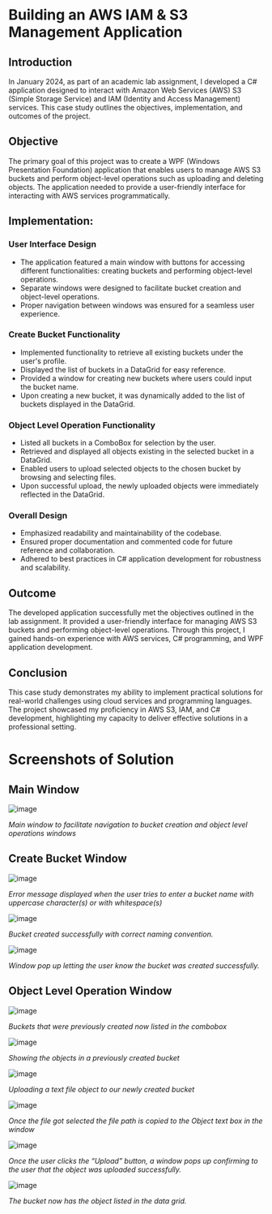 # Building an AWS IAM & S3 Management Application

## Introduction
In January 2024, as part of an academic lab assignment, I developed a C# application designed to interact with Amazon Web Services (AWS) S3 (Simple Storage Service) and IAM (Identity and Access Management) services. This case study outlines the objectives, implementation, and outcomes of the project.

## Objective
The primary goal of this project was to create a WPF (Windows Presentation Foundation) application that enables users to manage AWS S3 buckets and perform object-level operations such as uploading and deleting objects. The application needed to provide a user-friendly interface for interacting with AWS services programmatically.

## Implementation:

### User Interface Design
- The application featured a main window with buttons for accessing different functionalities: creating buckets and performing object-level operations.
- Separate windows were designed to facilitate bucket creation and object-level operations.
- Proper navigation between windows was ensured for a seamless user experience.

### Create Bucket Functionality
- Implemented functionality to retrieve all existing buckets under the user's profile.
- Displayed the list of buckets in a DataGrid for easy reference.
- Provided a window for creating new buckets where users could input the bucket name.
- Upon creating a new bucket, it was dynamically added to the list of buckets displayed in the DataGrid.

### Object Level Operation Functionality
- Listed all buckets in a ComboBox for selection by the user.
- Retrieved and displayed all objects existing in the selected bucket in a DataGrid.
- Enabled users to upload selected objects to the chosen bucket by browsing and selecting files.
- Upon successful upload, the newly uploaded objects were immediately reflected in the DataGrid.

### Overall Design
- Emphasized readability and maintainability of the codebase.
- Ensured proper documentation and commented code for future reference and collaboration.
- Adhered to best practices in C# application development for robustness and scalability.

## Outcome
The developed application successfully met the objectives outlined in the lab assignment. It provided a user-friendly interface for managing AWS S3 buckets and performing object-level operations. Through this project, I gained hands-on experience with AWS services, C# programming, and WPF application development.

## Conclusion
This case study demonstrates my ability to implement practical solutions for real-world challenges using cloud services and programming languages. The project showcased my proficiency in AWS S3, IAM, and C# development, highlighting my capacity to deliver effective solutions in a professional setting.




# Screenshots of Solution

## Main Window
![image](https://github.com/TariqueJemison01/aws-iam-s3-service/assets/119014013/748b5ca1-cf20-46f6-8f7a-48f37cd22a1d)

*Main window to facilitate navigation to bucket creation and object level operations windows*

## Create Bucket Window
![image](https://github.com/TariqueJemison01/aws-iam-s3-service/assets/119014013/6b4fe885-1688-4f20-a662-b81021f52f65)

*Error message displayed when the user tries to enter a bucket name with uppercase character(s) or with whitespace(s)*

![image](https://github.com/TariqueJemison01/aws-iam-s3-service/assets/119014013/b65ddda0-3270-4021-9f98-7add288119b5)

*Bucket created successfully with correct naming convention.*

![image](https://github.com/TariqueJemison01/aws-iam-s3-service/assets/119014013/07beffb4-5143-492b-957c-ae4f44a93f09)

*Window pop up letting the user know the bucket was created successfully.*

## Object Level Operation Window
![image](https://github.com/TariqueJemison01/aws-iam-s3-service/assets/119014013/751abc6b-ed3e-4395-9ce5-68bc6828027b)

*Buckets that were previously created now listed in the combobox*

![image](https://github.com/TariqueJemison01/aws-iam-s3-service/assets/119014013/1d8eeee6-6d1b-4d1c-b2de-2b3f06642441)

*Showing the objects in a previously created bucket*

![image](https://github.com/TariqueJemison01/aws-iam-s3-service/assets/119014013/a62081cf-316c-4f85-b649-f6950345083c)

*Uploading a text file object to our newly created bucket*

![image](https://github.com/TariqueJemison01/aws-iam-s3-service/assets/119014013/029356ae-7ba1-428a-a97b-49d97f2acf27)

*Once the file got selected the file path is copied to the Object text box in the window*

![image](https://github.com/TariqueJemison01/aws-iam-s3-service/assets/119014013/4640cdbf-d0c1-4418-8f12-06e0515df178)

*Once the user clicks the “Upload” button, a window pops up confirming to the user that the object was uploaded successfully.*

![image](https://github.com/TariqueJemison01/aws-iam-s3-service/assets/119014013/9ad700a8-fb0d-42e9-83c3-0d268d4378d0)

*The bucket now has the object listed in the data grid.*
